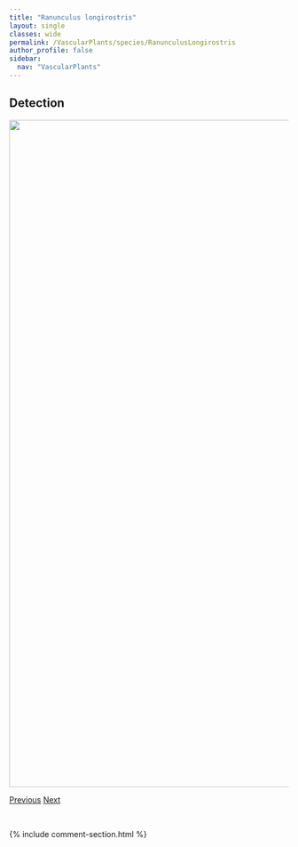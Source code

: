 ```yaml
---
title: "Ranunculus longirostris"
layout: single
classes: wide
permalink: /VascularPlants/species/RanunculusLongirostris
author_profile: false
sidebar:
  nav: "VascularPlants"
---
```


<h2>Detection</h2>

<a href="https://drive.google.com/uc?export=view&id=1ad_2ZpFsH_BIPMtX0rtpP-p6q4LDP7o7">
<img src="https://drive.google.com/uc?export=view&id=1ad_2ZpFsH_BIPMtX0rtpP-p6q4LDP7o7" height = "1200" width = "800">
</a>


<a href="/DevelopmentWebsite/VascularPlants/species/RanunculusHyperboreus" class="pagination--pager" title="Ranunculus hyperboreus">Previous</a> <a href="/DevelopmentWebsite/VascularPlants/species/RanunculusMacounii" class="pagination--pager" title="Ranunculus macounii">Next</a>

<p>&nbsp;</p>

{% include comment-section.html %}
